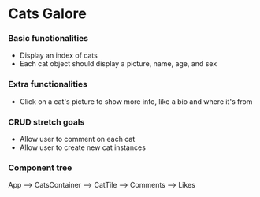 # Cats Galore

### Basic functionalities
* Display an index of cats
* Each cat object should display a picture, name, age, and sex

### Extra functionalities
* Click on a cat's picture to show more info, like a bio and where it's from

### CRUD stretch goals
* Allow user to comment on each cat
* Allow user to create new cat instances

### Component tree
App --> CatsContainer --> CatTile --> Comments
                                  --> Likes
